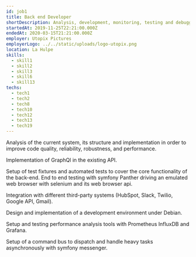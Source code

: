 ```yaml
---
id: job1
title: Back end Developer
shortDescription: Analysis, development, monitoring, testing and debugging of an API built with Symfony and API Platform. 
startedAt: 2019-11-25T22:21:00.000Z
endedAt: 2020-03-15T21:21:00.000Z
employer: Utopix Pictures
employerLogo: ../../static/uploads/logo-utopix.png
location: La Hulpe
skills:
  - skill1
  - skill2
  - skill3
  - skill6
  - skill13
techs:
  - tech1
  - tech2
  - tech8
  - tech10
  - tech12
  - tech13
  - tech19
---
```

Analysis of the current system, its structure and implementation in order to improve code quality, reliability, robustness, and performance.

Implementation of GraphQl in the existing API.

Setup of test fixtures and automated tests to cover the core functionality of the back-end. End to end testing with symfony Panther driving an emulated web browser with selenium and its web browser api.  

Integration with different third-party systems (HubSpot, Slack, Twilio, Google API, Gmail).

Design and implementation of a development environment under Debian.

Setup and testing performance analysis tools with Prometheus InfluxDB and Grafana.

Setup of a command bus to dispatch and handle heavy tasks asynchronously with symfony messenger.